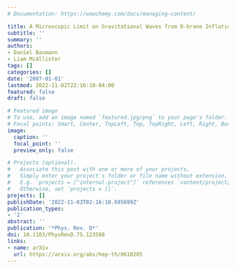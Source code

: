 ```yaml
---
# Documentation: https://wowchemy.com/docs/managing-content/

title: A Microscopic Limit on Gravitational Waves from D-brane Inflation
subtitle: ''
summary: ''
authors:
- Daniel Baumann
- Liam McAllister
tags: []
categories: []
date: '2007-01-01'
lastmod: 2022-11-02T22:16:10-04:00
featured: false
draft: false

# Featured image
# To use, add an image named `featured.jpg/png` to your page's folder.
# Focal points: Smart, Center, TopLeft, Top, TopRight, Left, Right, BottomLeft, Bottom, BottomRight.
image:
  caption: ''
  focal_point: ''
  preview_only: false

# Projects (optional).
#   Associate this post with one or more of your projects.
#   Simply enter your project's folder or file name without extension.
#   E.g. `projects = ["internal-project"]` references `content/project/deep-learning/index.md`.
#   Otherwise, set `projects = []`.
projects: []
publishDate: '2022-11-03T02:16:10.695699Z'
publication_types:
- '2'
abstract: ''
publication: '*Phys. Rev. D*'
doi: 10.1103/PhysRevD.75.123508
links:
- name: arXiv
  url: https://arxiv.org/abs/hep-th/0610285
---
```

